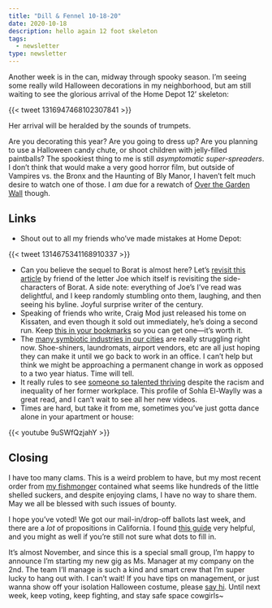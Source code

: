 ```yaml
---
title: "Dill & Fennel 10-18-20"
date: 2020-10-18
description: hello again 12 foot skeleton
tags:
  - newsletter
type: newsletter
---
```


Another week is in the can, midway through spooky season. I’m seeing some really wild Halloween decorations in my neighborhood, but am still waiting to see the glorious arrival of the Home Depot 12’ skeleton:

{{< tweet 1316947468102307841 >}}

Her arrival will be heralded by the sounds of trumpets.

Are you decorating this year? Are you going to dress up? Are you planning to use a Halloween candy chute, or shoot children with jelly-filled paintballs? The spookiest thing to me is still _asymptomatic super-spreaders_. I don’t think that would make a very good horror film, but outside of Vampires vs. the Bronx and the Haunting of Bly Manor, I haven’t felt much desire to watch one of those. I _am_ due for a rewatch of [Over the Garden Wall](https://www.hulu.com/series/over-the-garden-wall-7955110c-56cb-45b1-9eae-68550344128b) though.

## Links

- Shout out to all my friends who’ve made mistakes at Home Depot:

{{< tweet 1314675341168910337 >}}

- Can you believe the sequel to Borat is almost here? Let’s [revisit this article](https://theoutline.com/post/5407/borat-where-are-they-now) by friend of the letter Joe which itself is revisiting the side-characters of Borat. A side note: everything of Joe’s I’ve read was delightful, and I keep randomly stumbling onto them, laughing, and then seeing his byline. Joyful surprise writer of the century. 
- Speaking of friends who write, Craig Mod just released his tome on Kissaten, and even though it sold out immediately, he’s doing a second run. Keep [this in your bookmarks](https://shop.specialprojects.jp) so you can get one—it’s worth it.
- The [many symbiotic industries in our cities](https://marker.medium.com/remote-work-is-killing-the-hidden-trillion-dollar-office-economy-5800af06b007) are really struggling right now. Shoe-shiners, laundromats, airport vendors, etc are all just hoping they can make it until we go back to work in an office. I can’t help but think we might be approaching a permanent change in work as opposed to a two year hiatus. Time will tell.
- It really rules to see [someone so talented thriving](https://www.vulture.com/article/sohla-el-waylly-profile.html) despite the racism and inequality of her former workplace. This profile of Sohla El-Waylly was a great read, and I can’t wait to see all her new videos.
- Times are hard, but take it from me, sometimes you’ve just gotta dance alone in your apartment or house:

{{< youtube 9uSWfQzjahY >}}

## Closing

I have too many clams. This is a weird problem to have, but my most recent order from [my fishmonger](https://www.seaforager.com) contained what seems like hundreds of the little shelled suckers, and despite enjoying clams, I have no way to share them. May we all be blessed with such issues of bounty.

I hope you’ve voted! We got our mail-in/drop-off ballots last week, and there are a _lot_ of propositions in California. I found [this guide](https://progressivevotersguide.com) very helpful, and you might as well if you’re still not sure what dots to fill in. 

It’s almost November, and since this is a special small group, I’m happy to announce I’m starting my new gig as Ms. Manager at my company on the 2nd. The team I’ll manage is such a kind and smart crew that I’m super lucky to hang out with. I can’t wait! If you have tips on management, or just wanna show off your isolation Halloween costume, please [say hi](mailto:hello@brookshelley.com). Until next week, keep voting, keep fighting, and stay safe space cowgirls~